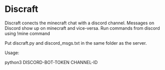 # Discraft
Discraft conects the minecraft chat with a discord channel.
Messages on Discord show up on minecraft and vice-versa.
Run commands from discord using !mine command

Put discraft.py and discord_msgs.txt in the same folder as the server.

Usage:

python3 DISCORD-BOT-TOKEN CHANNEL-ID

